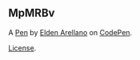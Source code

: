 MpMRBv
------


A [Pen](https://codepen.io/arellanoelden/pen/MpMRBv) by [Elden Arellano](http://codepen.io/arellanoelden) on [CodePen](http://codepen.io/).

[License](https://codepen.io/arellanoelden/pen/MpMRBv/license).